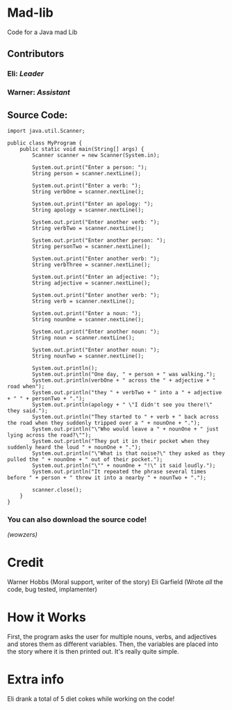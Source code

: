 # Mad-lib
Code for a Java mad Lib
## Contributors
### Eli: *Leader*
### Warner: *Assistant*
## Source Code:

```
import java.util.Scanner;  

public class MyProgram {  
    public static void main(String[] args) {  
        Scanner scanner = new Scanner(System.in);  

        System.out.print("Enter a person: ");  
        String person = scanner.nextLine();  

        System.out.print("Enter a verb: ");  
        String verbOne = scanner.nextLine();  

        System.out.print("Enter an apology: ");  
        String apology = scanner.nextLine();  

        System.out.print("Enter another verb: ");  
        String verbTwo = scanner.nextLine();  

        System.out.print("Enter another person: ");  
        String personTwo = scanner.nextLine();  

        System.out.print("Enter another verb: ");  
        String verbThree = scanner.nextLine();  

        System.out.print("Enter an adjective: ");  
        String adjective = scanner.nextLine();  

        System.out.print("Enter another verb: ");  
        String verb = scanner.nextLine();  

        System.out.print("Enter a noun: ");  
        String nounOne = scanner.nextLine();  

        System.out.print("Enter another noun: ");  
        String noun = scanner.nextLine();  

        System.out.print("Enter another noun: ");  
        String nounTwo = scanner.nextLine();  

        System.out.println();  
        System.out.println("One day, " + person + " was walking.");  
        System.out.println(verbOne + " across the " + adjective + " road when");  
        System.out.println("they " + verbTwo + " into a " + adjective + " " + personTwo + ".");  
        System.out.println(apology + " \"I didn't see you there!\" they said.");  
        System.out.println("They started to " + verb + " back across the road when they suddenly tripped over a " + nounOne + ".");  
        System.out.println("\"Who would leave a " + nounOne + " just lying across the road?\"");  
        System.out.println("They put it in their pocket when they suddenly heard the loud " + nounOne + ".");  
        System.out.println("\"What is that noise?\" they asked as they pulled the " + nounOne + " out of their pocket.");  
        System.out.println("\"" + nounOne + "!\" it said loudly.");  
        System.out.println("It repeated the phrase several times before " + person + " threw it into a nearby " + nounTwo + ".");  

        scanner.close();  
    }  
}
```

### You can also download the source code! 
*(wowzers)*
# Credit
Warner Hobbs (Moral support, writer of the story)
Eli Garfield (Wrote *all* the code, bug tested, implamenter)
# How it Works
First, the program asks the user for multiple nouns, verbs, and adjectives and stores them as different variables. Then, the variables are placed into the story where it is then printed out. It's really quite simple.
# Extra info
Eli drank a total of 5 diet cokes while working on the code! 
